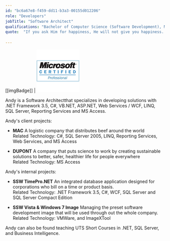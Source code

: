 ```yaml
---
id: "bc6a67e8-f459-dd11-b3a3-00155d012206"
role: "Developers"
jobTitle: "Software Architect"
qualifications: "Bachelor of Computer Science (Software Development), Master of Information System"
quote:  "If you ask Him for happiness, He will not give you happiness. What He will give you is, the opportunities to be happy."

---
```


[[imgBadge]]
| ![dotnetcore.png](../badges/Certification-microsoft-professional.jpg)

Andy is a Software Architectthat specializes in developing solutions with .NET Framework 3.5, C#, VB.NET, ASP.NET, Web Services / WCF, LINQ, SQL Server, Reporting Services and MS Access.  

Andy's client projects: 

* **MAC** A logistic company that distributes beef around the world  
    Related Technology: C#, SQL Server 2005, LINQ, Reporting Services, Web Services, and MS Access
    
* **DUPONT** A company that puts science to work by creating sustainable solutions to better, safer, healthier life for people everywhere   
    Related Technology: MS Access 

Andy's internal projects: 

* **SSW TimePro.NET** An integrated database application designed for corporations who bill on a time or product basis.  
    Related Technology: .NET Framework 3.5, C#, WCF, SQL Server and SQL Server Compact Edition 

* **SSW Vista & Windows 7 Image** Managing the preset software development image that will be used through out the whole company. Related Technology: VMWare, and ImageXTool 

Andy can also be found teaching UTS Short Courses in .NET, SQL Server, and Business Intelligence.
